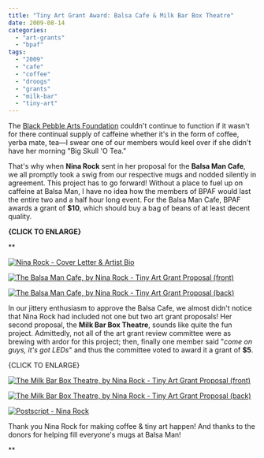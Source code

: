 ```yaml
---
title: "Tiny Art Grant Award: Balsa Cafe & Milk Bar Box Theatre"
date: 2009-08-14
categories: 
  - "art-grants"
  - "bpaf"
tags: 
  - "2009"
  - "cafe"
  - "coffee"
  - "droogs"
  - "grants"
  - "milk-bar"
  - "tiny-art"
---
```


The [Black Pebble Arts Foundation](https://balsaman.org/donate/) couldn't continue to function if it wasn't for there continual supply of caffeine whether it's in the form of coffee, yerba mate, tea—I swear one of our members would keel over if she didn't have her morning "Big Skull 'O Tea."

That's why when **Nina Rock** sent in her proposal for the **Balsa Man Cafe**, we all promptly took a swig from our respective mugs and nodded silently in agreement. This project has to go forward! Without a place to fuel up on caffeine at Balsa Man, I have no idea how the members of BPAF would last the entire two and a half hour long event. For the Balsa Man Cafe, BPAF awards a grant of **$10**, which should buy a bag of beans of at least decent quality.

**{CLICK TO ENLARGE}**

**

[![Nina Rock - Cover Letter & Artist Bio](/images/Nina-Rock-1.jpg "Nina Rock - Cover Letter & Artist Bio")](https://balsaman.org/wp-content/uploads/2009/08/Nina-Rock-1.jpg)

[![The Balsa Man Cafe, by Nina Rock - Tiny Art Grant Proposal (front)](/images/Nina-Rock-2-front.jpg "The Balsa Man Cafe, by Nina Rock - Tiny Art Grant Proposal (front)")](https://balsaman.org/wp-content/uploads/2009/08/Nina-Rock-2-front.jpg)

[![The Balsa Man Cafe, by Nina Rock - Tiny Art Grant Proposal (back)](/images/Nina-Rock-2-back.jpg "The Balsa Man Cafe, by Nina Rock - Tiny Art Grant Proposal (back)")](https://balsaman.org/wp-content/uploads/2009/08/Nina-Rock-2-back.jpg)

In our jittery enthusiasm to approve the Balsa Cafe, we almost didn't notice that Nina Rock had included not one but two art grant proposals! Her second proposal, the **Milk Bar Box Theatre**, sounds like quite the fun project. Admittedly, not all of the art grant review committee were as brewing with ardor for this project; then, finally one member said "_come on guys, it's got LEDs_" and thus the committee voted to award it a grant of **$5**.

{CLICK TO ENLARGE}

[![The Milk Bar Box Theatre, by Nina Rock - Tiny Art Grant Proposal (front)](/images/Nina-Rock-3-front.jpg "The Milk Bar Box Theatre, by Nina Rock - Tiny Art Grant Proposal (front)")](https://balsaman.org/wp-content/uploads/2009/08/Nina-Rock-3-front.jpg)

[![The Milk Bar Box Theatre, by Nina Rock - Tiny Art Grant Proposal (back)](/images/Nina-Rock-3-back.jpg "The Milk Bar Box Theatre, by Nina Rock - Tiny Art Grant Proposal (back)")](https://balsaman.org/wp-content/uploads/2009/08/Nina-Rock-3-back.jpg)

[![Postscript - Nina Rock](/images/Nina-Rock-4.jpg "Postscript - Nina Rock")](https://balsaman.org/wp-content/uploads/2009/08/Nina-Rock-4.jpg)

Thank you Nina Rock for making coffee & tiny art happen! And thanks to the donors for helping fill everyone's mugs at Balsa Man!

**

